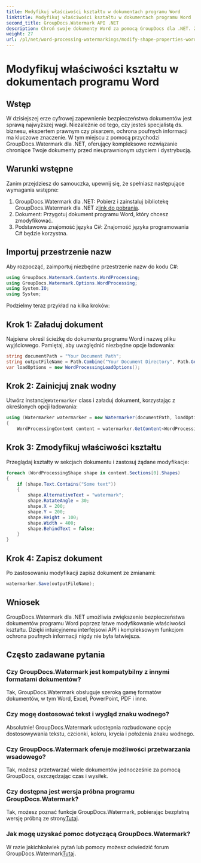```yaml
---
title: Modyfikuj właściwości kształtu w dokumentach programu Word
linktitle: Modyfikuj właściwości kształtu w dokumentach programu Word
second_title: GroupDocs.Watermark API .NET
description: Chroń swoje dokumenty Word za pomocą GroupDocs dla .NET. Z łatwością modyfikuj właściwości kształtu, aby zwiększyć bezpieczeństwo.
weight: 27
url: /pl/net/word-processing-watermarkings/modify-shape-properties-word-docs/
---
```


# Modyfikuj właściwości kształtu w dokumentach programu Word

## Wstęp
W dzisiejszej erze cyfrowej zapewnienie bezpieczeństwa dokumentów jest sprawą najwyższej wagi. Niezależnie od tego, czy jesteś specjalistą ds. biznesu, ekspertem prawnym czy pisarzem, ochrona poufnych informacji ma kluczowe znaczenie. W tym miejscu z pomocą przychodzi GroupDocs.Watermark dla .NET, oferujący kompleksowe rozwiązanie chroniące Twoje dokumenty przed nieuprawnionym użyciem i dystrybucją.
## Warunki wstępne
Zanim przejdziesz do samouczka, upewnij się, że spełniasz następujące wymagania wstępne:
1.  GroupDocs.Watermark dla .NET: Pobierz i zainstaluj bibliotekę GroupDocs.Watermark dla .NET z[link do pobrania](https://releases.groupdocs.com/Watermark/net/).
2. Dokument: Przygotuj dokument programu Word, który chcesz zmodyfikować.
3. Podstawowa znajomość języka C#: Znajomość języka programowania C# będzie korzystna.

## Importuj przestrzenie nazw
Aby rozpocząć, zaimportuj niezbędne przestrzenie nazw do kodu C#:
```csharp
using GroupDocs.Watermark.Contents.WordProcessing;
using GroupDocs.Watermark.Options.WordProcessing;
using System.IO;
using System;
```
Podzielmy teraz przykład na kilka kroków:
## Krok 1: Załaduj dokument
Najpierw określ ścieżkę do dokumentu programu Word i nazwę pliku wyjściowego. Pamiętaj, aby uwzględnić niezbędne opcje ładowania:
```csharp
string documentPath = "Your Document Path";
string outputFileName = Path.Combine("Your Document Directory", Path.GetFileName(documentPath));
var loadOptions = new WordProcessingLoadOptions();
```
## Krok 2: Zainicjuj znak wodny
Utwórz instancję`Watermarker` class i załaduj dokument, korzystając z określonych opcji ładowania:
```csharp
using (Watermarker watermarker = new Watermarker(documentPath, loadOptions))
{
    WordProcessingContent content = watermarker.GetContent<WordProcessingContent>();
```
## Krok 3: Zmodyfikuj właściwości kształtu
Przeglądaj kształty w sekcjach dokumentu i zastosuj żądane modyfikacje:
```csharp
foreach (WordProcessingShape shape in content.Sections[0].Shapes)
{
    if (shape.Text.Contains("Some text"))
    {
        shape.AlternativeText = "watermark";
        shape.RotateAngle = 30;
        shape.X = 200;
        shape.Y = 200;
        shape.Height = 100;
        shape.Width = 400;
        shape.BehindText = false;
    }
}
```
## Krok 4: Zapisz dokument
Po zastosowaniu modyfikacji zapisz dokument ze zmianami:
```csharp
watermarker.Save(outputFileName);
```
## Wniosek
GroupDocs.Watermark dla .NET umożliwia zwiększenie bezpieczeństwa dokumentów programu Word poprzez łatwe modyfikowanie właściwości kształtu. Dzięki intuicyjnemu interfejsowi API i kompleksowym funkcjom ochrona poufnych informacji nigdy nie była łatwiejsza.

## Często zadawane pytania
### Czy GroupDocs.Watermark jest kompatybilny z innymi formatami dokumentów?
Tak, GroupDocs.Watermark obsługuje szeroką gamę formatów dokumentów, w tym Word, Excel, PowerPoint, PDF i inne.
### Czy mogę dostosować tekst i wygląd znaku wodnego?
Absolutnie! GroupDocs.Watermark udostępnia rozbudowane opcje dostosowywania tekstu, czcionki, koloru, krycia i położenia znaku wodnego.
### Czy GroupDocs.Watermark oferuje możliwości przetwarzania wsadowego?
Tak, możesz przetwarzać wiele dokumentów jednocześnie za pomocą GroupDocs, oszczędzając czas i wysiłek.
### Czy dostępna jest wersja próbna programu GroupDocs.Watermark?
 Tak, możesz poznać funkcje GroupDocs.Watermark, pobierając bezpłatną wersję próbną ze strony[Tutaj](https://releases.groupdocs.com/).
### Jak mogę uzyskać pomoc dotyczącą GroupDocs.Watermark?
 W razie jakichkolwiek pytań lub pomocy możesz odwiedzić forum GroupDocs.Watermark[Tutaj](https://forum.groupdocs.com/c/watermark/19).